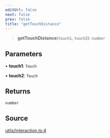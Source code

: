 ```yaml
---
editUrl: false
next: false
prev: false
title: "getTouchDistance"
---
```


> **getTouchDistance**(`touch1`, `touch2`): `number`

## Parameters

• **touch1**: `Touch`

• **touch2**: `Touch`

## Returns

`number`

## Source

[utils/interaction.ts:4](https://github.com/nodenogg-in/alpha-p2p/blob/48d1c8b099632a7e2c2080f89bcf15f0aeed6eaf/packages/infinitykit/src/utils/interaction.ts#L4)
